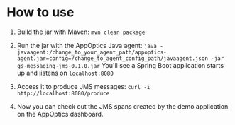 # How to use
1. Build the jar with Maven: 
    `mvn clean package`
    
2. Run the jar with the AppOptics Java agent:
    `java -javaagent:/change_to_your_agent_path/appoptics-agent.jar=config=/change_to_agent_config_path/javaagent.json -jar gs-messaging-jms-0.1.0.jar`
   You'll see a Spring Boot application starts up and listens on `localhost:8080`

3. Access it to produce JMS messages:
    `curl -i http://localhost:8080/produce`
    
4. Now you can check out the JMS spans created by the demo application on the AppOptics dashboard.
